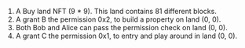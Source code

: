


1. A Buy land NFT (9 * 9). This land contains 81 different blocks.
2. A grant B the permission 0x2, to build a property on land (0, 0).
3. Both Bob and Alice can pass the permission check on land (0, 0).
4. A grant C the permission 0x1, to entry and play around in land (0, 0).